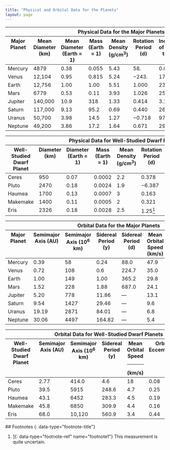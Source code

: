 ```yaml
---
title: "Physical and Orbital Data for the Planets"
layout: page
---
```



<table class="span-all" summary="A table titled &#x201C;Physical Data for the Major Planets&#x201D; with nine columns and nine rows. The first row is a header row and labels each column. From left to right, the first row reads &#x201C;Major Planet&#x201D;, &#x201C;Mean Diameter (km)&#x201D;, &#x201C;Mean Diameter (Earth = 1)&#x201D;, &#x201C;Mass (Earth = 1)&#x201D;, &#x201C;Mean Density (g/cm to the 3)&#x201D;, &#x201C;Rotation Period (d)&#x201D;, &#x201C;Inclination of Equator to Orbit (degrees)&#x201D;, &#x201C;Surface Gravity (Earth = 1[g])&#x201D; and &#x201C;Velocity of Escape (km/s)&#x201D;. The second row reads &#x201C;Mercury&#x201D;, &#x201C;4879&#x201D;, &#x201C;.38&#x201D;, &#x201C;0.055&#x201D;, &#x201C;5.43&#x201D;, &#x201C;58.&#x201D;, &#x201C;0.0&#x201D;, &#x201C;0.38&#x201D;, and &#x201C;4.3&#x201D;. The third row reads &#x201C;Venus&#x201D;, &#x201C;12,104&#x201D;, &#x201C;0.95&#x201D;, &#x201C;0.815&#x201D;, &#x201C;5.24&#x201D;, &#x201C;negative 243.&#x201D;, &#x201C;177&#x201D;, &#x201C;0.90&#x201D;, and &#x201C;10.4&#x201D;. The fourth row reads &#x201C;Earth&#x201D;, &#x201C;12,756&#x201D;, &#x201C;1.00&#x201D;, &#x201C;1.00&#x201D;, &#x201C;5.51&#x201D;, &#x201C;1.000&#x201D;, &#x201C;23.4&#x201D;, &#x201C;1.00&#x201D;, and &#x201C;11.2&#x201D;. The fifth row reads &#x201C;Mars&#x201D;, &#x201C;6779&#x201D;, &#x201C;0.53&#x201D;, &#x201C;0.11&#x201D;, &#x201C;3.93&#x201D;, &#x201C;1.026&#x201D;, &#x201C;25.2&#x201D;, &#x201C;0.38&#x201D;, and &#x201C;5.0&#x201D;. The sixth row reads &#x201C;Jupiter&#x201D;, &#x201C;140,000&#x201D;, &#x201C;10.9,&#x201D; &#x201C;318&#x201D;, &#x201C;1.33&#x201D;, &#x201C;0.414&#x201D;, &#x2018;3.1&#x201D;, &#x201C;2.53&#x201D;, and &#x201C;60&#x201D;. The seventh row reads &#x201C;Saturn&#x201D; &#x201C;117,000&#x201D;, &#x201C;9.13&#x201D;, &#x201C;95.2&#x201D;, &#x201C;0.69&#x201D;, &#x201C;0.440&#x201D;, &#x201C;26.7&#x201D;, &#x201C;1.07&#x201D;, and &#x201C;36&#x201D;. The eighth row reads &#x201C;Uranus&#x201D;, &#x201C;50,700&#x201D;, &#x201C;3.98&#x201D;, &#x201C;14.5&#x201D;, &#x201C;1.27&#x201D;, &#x201C;negative 0.718&#x201D;, &#x201C;97.9&#x201D;, &#x201C;0.89,&#x201D; and &#x201C;21&#x201D;. The ninth row reads &#x201C;Neptune&#x201D;, &#x201C;49,200&#x201D;, &#x201C;3.86&#x201D;, &#x201C;17.2&#x201D;, &#x201C;1.64&#x201D;, &#x201C;0.671&#x201D;, &#x201C;29.6, &#x201C;1.14&#x201D;, and &#x201C;23&#x201D;."><thead>
<tr valign="top">
<th colspan="9" data-valign="top" data-align="center">Physical Data for the Major Planets</th>
</tr>
<tr valign="top">
<th data-valign="top" data-align="center">Major Planet</th>
<th data-valign="top" data-align="center">Mean Diameter (km)</th>
<th data-valign="top" data-align="center">Mean Diameter (Earth = 1)</th>
<th data-valign="top" data-align="center">Mass (Earth = 1)</th>
<th data-valign="top" data-align="center">Mean Density (g/cm<sup>3</sup>)</th>
<th data-valign="top" data-align="center">Rotation Period (d)</th>
<th data-valign="top" data-align="center">Inclination of Equator to Orbit (°)</th>
<th data-valign="top" data-align="center">Surface Gravity (Earth = 1[g])</th>
<th data-valign="top" data-align="center">Velocity of Escape (km/s)</th>
</tr>
</thead><tbody>
<tr valign="top">
<td data-valign="top" data-align="left">Mercury</td>
<td data-valign="top" data-align="left">4879</td>
<td data-valign="top" data-align="left">0.38</td>
<td data-valign="top" data-align="left">0.055</td>
<td data-valign="top" data-align="left">5.43</td>
<td data-valign="top" data-align="left">58.</td>
<td data-valign="top" data-align="left">0.0</td>
<td data-valign="top" data-align="left">0.38</td>
<td data-valign="top" data-align="left">4.3</td>
</tr>
<tr valign="top">
<td data-valign="top" data-align="left">Venus</td>
<td data-valign="top" data-align="left">12,104</td>
<td data-valign="top" data-align="left">0.95</td>
<td data-valign="top" data-align="left">0.815</td>
<td data-valign="top" data-align="left">5.24</td>
<td data-valign="top" data-align="left">−243.</td>
<td data-valign="top" data-align="left">177</td>
<td data-valign="top" data-align="left">0.90</td>
<td data-valign="top" data-align="left">10.4</td>
</tr>
<tr valign="top">
<td data-valign="top" data-align="left">Earth</td>
<td data-valign="top" data-align="left">12,756</td>
<td data-valign="top" data-align="left">1.00</td>
<td data-valign="top" data-align="left">1.00</td>
<td data-valign="top" data-align="left">5.51</td>
<td data-valign="top" data-align="left">1.000</td>
<td data-valign="top" data-align="left">23.4</td>
<td data-valign="top" data-align="left">1.00</td>
<td data-valign="top" data-align="left">11.2</td>
</tr>
<tr valign="top">
<td data-valign="top" data-align="left">Mars</td>
<td data-valign="top" data-align="left">6779</td>
<td data-valign="top" data-align="left">0.53</td>
<td data-valign="top" data-align="left">0.11</td>
<td data-valign="top" data-align="left">3.93</td>
<td data-valign="top" data-align="left">1.026</td>
<td data-valign="top" data-align="left">25.2</td>
<td data-valign="top" data-align="left">0.38</td>
<td data-valign="top" data-align="left">5.0</td>
</tr>
<tr valign="top">
<td data-valign="top" data-align="left">Jupiter</td>
<td data-valign="top" data-align="left">140,000</td>
<td data-valign="top" data-align="left">10.9</td>
<td data-valign="top" data-align="left">318</td>
<td data-valign="top" data-align="left">1.33</td>
<td data-valign="top" data-align="left">0.414</td>
<td data-valign="top" data-align="left">3.1</td>
<td data-valign="top" data-align="left">2.53</td>
<td data-valign="top" data-align="left">60.</td>
</tr>
<tr valign="top">
<td data-valign="top" data-align="left">Saturn</td>
<td data-valign="top" data-align="left">117,000</td>
<td data-valign="top" data-align="left">9.13</td>
<td data-valign="top" data-align="left">95.2</td>
<td data-valign="top" data-align="left">0.69</td>
<td data-valign="top" data-align="left">0.440</td>
<td data-valign="top" data-align="left">26.7</td>
<td data-valign="top" data-align="left">1.07</td>
<td data-valign="top" data-align="left">36.</td>
</tr>
<tr valign="top">
<td data-valign="top" data-align="left">Uranus</td>
<td data-valign="top" data-align="left">50,700</td>
<td data-valign="top" data-align="left">3.98</td>
<td data-valign="top" data-align="left">14.5</td>
<td data-valign="top" data-align="left">1.27</td>
<td data-valign="top" data-align="left">−0.718</td>
<td data-valign="top" data-align="left">97.9</td>
<td data-valign="top" data-align="left">0.89</td>
<td data-valign="top" data-align="left">21.</td>
</tr>
<tr valign="top">
<td data-valign="top" data-align="left">Neptune</td>
<td data-valign="top" data-align="left">49,200</td>
<td data-valign="top" data-align="left">3.86</td>
<td data-valign="top" data-align="left">17.2</td>
<td data-valign="top" data-align="left">1.64</td>
<td data-valign="top" data-align="left">0.671</td>
<td data-valign="top" data-align="left">29.6</td>
<td data-valign="top" data-align="left">1.14</td>
<td data-valign="top" data-align="left">23.</td>
</tr>
</tbody></table>

<table class="span-all" summary="A table titled &#x201C;Physical Data for Well-Studied Dwarf Planets&#x201D; with nine columns and six rows. The first row is a header row and labels each column. From left to right, the first row reads &#x201C;Well-Studied Dwarf Planet&#x201D;, &#x201C;Mean Diameter (km)&#x201D;, &#x201C;Mean Diameter (Earth = 1)&#x201D;, &#x201C;Mass (Earth = 1)&#x201D;, &#x201C;Mean Density (g/cm to the 3)&#x201D;, &#x201C;Rotation Period (d)&#x201D;, &#x201C;Inclination of Equator to Orbit (degrees)&#x201D;, &#x201C;Surface Gravity (Earth = 1[g])&#x201D; and &#x201C;Velocity of Escape (km/s)&#x201D;. The second row reads &#x201C;Ceres&#x201D;, &#x201C;950&#x201D;, &#x201C;0.07&#x201D;, &#x201C;0.0002&#x201D; &#x201C;2.2&#x201D;, &#x201C;0.378&#x201D;, &#x201C;3&#x201D;, &#x201C;0.03&#x201D;, and &#x201C;0.5&#x201D;. The third row reads &#x201C;Pluto&#x201D;, &#x201C;2470&#x201D;, &#x201C;0.18&#x201D;, &#x201C;0.0024&#x201D;, &#x201C;1.9&#x201D;, &#x201C; negative 6.387&#x201D;, &#x201C;122&#x201D;, &#x201C;0.06&#x201D;, and &#x201C;1.3&#x201D;. The fourth row reads &#x201C;Haumea&#x201D;, &#x201C;1700&#x201D;, 0.13&#x201D;, &#x201C;0.00073&#x201D;, &#x201C;0.163&#x201D;, &#x201C;blank&#x201D;, &#x201C;blank&#x201D;, and &#x201C;0.8&#x201D;. The fifth row reads &#x201C;Makemake&#x201D; &#x201C;1400&#x201D;, &#x201C;0.11&#x201D;, &#x201C;0.0005&#x201D;, &#x201C;2&#x201D;, &#x201C;0.321&#x201D;, &#x201C;blank&#x201D;, &#x201C;blank&#x201D;, and &#x201C;0.8&#x201D;. The sixth row reads &#x201C;Eris&#x201D;, &#x201C;2326&#x201D;, &#x201C;0.18,&#x201D; &#x201C;0.0028&#x201D;, &#x201C;2.5&#x201D;, &#x201C;1.25 footnote: this measurement is quite uncertain&#x201D;, &#x201C;blank&#x201D;, &#x201C;blank&#x201D;, and &#x201C;1.4&#x201D;."><thead>
<tr valign="top">
<th colspan="9" data-valign="top" data-align="center">Physical Data for Well-Studied Dwarf Planets</th>
</tr>
<tr valign="top">
<th data-valign="top" data-align="center">Well-Studied Dwarf Planet</th>
<th data-valign="top" data-align="center">Diameter (km)</th>
<th data-valign="top" data-align="center">Diameter (Earth = 1)</th>
<th data-valign="top" data-align="center">Mass (Earth = 1)</th>
<th data-valign="top" data-align="center">Mean Density (g/cm<sup>3</sup>)</th>
<th data-valign="top" data-align="center">Rotation Period (d)</th>
<th data-valign="top" data-align="center">Inclination of Equator to Orbit (°)</th>
<th data-valign="top" data-align="center">Surface Gravity (Earth = 1[g])</th>
<th data-valign="top" data-align="center">Velocity of Escape (km/s)</th>
</tr>
</thead><tbody>
<tr valign="top">
<td data-valign="top" data-align="left">Ceres</td>
<td data-valign="top" data-align="left">950</td>
<td data-valign="top" data-align="left">0.07</td>
<td data-valign="top" data-align="left">0.0002</td>
<td data-valign="top" data-align="left">2.2</td>
<td data-valign="top" data-align="left">0.378</td>
<td data-valign="top" data-align="left">3</td>
<td data-valign="top" data-align="left">0.03</td>
<td data-valign="top" data-align="left">0.5</td>
</tr>
<tr valign="top">
<td data-valign="top" data-align="left">Pluto</td>
<td data-valign="top" data-align="left">2470</td>
<td data-valign="top" data-align="left">0.18</td>
<td data-valign="top" data-align="left">0.0024</td>
<td data-valign="top" data-align="left">1.9</td>
<td data-valign="top" data-align="left">−6.387</td>
<td data-valign="top" data-align="left">122</td>
<td data-valign="top" data-align="left">0.06</td>
<td data-valign="top" data-align="left">1.3</td>
</tr>
<tr valign="top">
<td data-valign="top" data-align="left">Haumea</td>
<td data-valign="top" data-align="left">1700</td>
<td data-valign="top" data-align="left">0.13</td>
<td data-valign="top" data-align="left">0.0007</td>
<td data-valign="top" data-align="left">3</td>
<td data-valign="top" data-align="left">0.163</td>
<td data-valign="top" data-align="left">—</td>
<td data-valign="top" data-align="left">—</td>
<td data-valign="top" data-align="left">0.8</td>
</tr>
<tr valign="top">
<td data-valign="top" data-align="left">Makemake</td>
<td data-valign="top" data-align="left">1400</td>
<td data-valign="top" data-align="left">0.11</td>
<td data-valign="top" data-align="left">0.0005</td>
<td data-valign="top" data-align="left">2</td>
<td data-valign="top" data-align="left">0.321</td>
<td data-valign="top" data-align="left">—</td>
<td data-valign="top" data-align="left">—</td>
<td data-valign="top" data-align="left">0.8</td>
</tr>
<tr valign="top">
<td data-valign="top" data-align="left">Eris</td>
<td data-valign="top" data-align="left">2326</td>
<td data-valign="top" data-align="left">0.18</td>
<td data-valign="top" data-align="left">0.0028</td>
<td data-valign="top" data-align="left">2.5</td>
<td data-valign="top" data-align="left">1.25<a data-type="footnote-number" name="footnote-ref1" href="#footnote1"><sup>1</sup></a></td>
<td data-valign="top" data-align="left">—</td>
<td data-valign="top" data-align="left">—</td>
<td data-valign="top" data-align="left">1.4</td>
</tr>
</tbody></table>

<table class="span-all" summary="A table titled &#x201C;Orbital Data for the Major Planets&#x201D; with nine columns and nine rows. The first row is a header row and labels each column. From left to right, the first row reads &#x201C;Major Planet&#x201D;, &#x201C;Semimajor Axis (AU)&#x201D;, &#x201C;Semimajor Axis (10 to the 6 km)&#x201D;, &#x201C;Sidereal Period (y)&#x201D;, &#x201C;Sidereal Period (d)&#x201D;, &#x201C;Mean Orbital Speed (km/s)&#x201D;, &#x201C;Orbital Eccentricity&#x201D;, and &#x201C;Inclination of Orbit to Ecliptic (degrees)&#x201D;. The second row reads &#x201C;Mercury&#x201D;, &#x201C;0.39&#x201D;, &#x201C;58&#x201D;, &#x201C;0.24&#x201D;, &#x201C;88.0&#x201D;, &#x201C;47.9&#x201D;, &#x201C;0.206&#x201D;, and &#x201C;7.0&#x201D;. The third row reads &#x201C;Venus&#x201D;, &#x201C;0.72&#x201D;, &#x201C;108.&#x201D;, &#x201C;0.6&#x201D;, &#x201C;224.7&#x201D;, &#x201C;35.0&#x201D;, &#x201C;0.007&#x201D;, and &#x201C;3.4&#x201D;. The fourth row reads &#x201C;Earth&#x201D;, &#x201C;1.00&#x201D;, &#x201C;149.&#x201D;, &#x201C;1.00&#x201D;, &#x201C;365.2&#x201D;, &#x201C;29.8&#x201D;, &#x201C;0.017&#x201D;, and &#x201C;0.0&#x201D;. The fifth row reads &#x201C;Mars&#x201D;, &#x201C;1.52&#x201D;, &#x201C;228.&#x201D;, &#x201C;1.88&#x201D;, &#x201C;687.0&#x201D;, &#x201C;24.1&#x201D;, &#x201C;0.093&#x201D;, and &#x201C;1.9&#x201D;. The sixth row reads &#x201C;Jupiter&#x201D;, &#x201C;5.20&#x201D;, &#x201C;778.&#x201D;, &#x201C;11.86&#x201D;, &#x201C;blank&#x201D;, &#x201C;13.1&#x201D;, &#x201C;0.048&#x201D;, and &#x201C;1.3&#x201D;. The seventh row reads &#x201C;Saturn&#x201D;, &#x201C;9.54&#x201D;, &#x201C;1427&#x201D;, &#x201C;29.46&#x201D;, &#x201C;blank&#x201D;, &#x201C;9.6&#x201D;, &#x201C;0.056&#x201D;, and &#x201C;2.5&#x201D;. The eighth row reads &#x201C;Uranus&#x201D;, &#x201C;19.19&#x201D;, &#x201C;2871&#x201D;, &#x201C;84.01&#x201D;, &#x201C;blank&#x201D;, &#x201C;6.8&#x201D;, &#x201C;0.046&#x201D;, and &#x201C;0.8&#x201D;. The ninth row reads &#x201C;Neptune&#x201D;, &#x201C;30.06&#x201D;, &#x201C;4497&#x201D;, &#x201C;164.82,&#x201D; &#x201C;blank&#x201D;, &#x201C;5.4&#x201D;, &#x201C;0.010&#x201D;, and &#x201C;1.8&#x201D;."><thead>
<tr valign="top">
<th colspan="8" data-valign="top" data-align="center">Orbital Data for the Major Planets</th>
</tr>
<tr valign="top">
<th data-valign="top" data-align="center">Major Planet</th>
<th data-valign="top" data-align="center">Semimajor Axis (AU)</th>
<th data-valign="top" data-align="center">Semimajor Axis (10<sup>6</sup> km)</th>
<th data-valign="top" data-align="center">Sidereal Period (y)</th>
<th data-valign="top" data-align="center">Sidereal Period (d)</th>
<th data-valign="top" data-align="center">Mean Orbital Speed (km/s)</th>
<th data-valign="top" data-align="center">Orbital Eccentricity</th>
<th data-valign="top" data-align="center">Inclination of Orbit to Ecliptic (°)</th>
</tr>
</thead><tbody>
<tr valign="top">
<td data-valign="top" data-align="left">Mercury</td>
<td data-valign="top" data-align="left">0.39</td>
<td data-valign="top" data-align="left">58</td>
<td data-valign="top" data-align="left">0.24</td>
<td data-valign="top" data-align="left">88.0</td>
<td data-valign="top" data-align="left">47.9</td>
<td data-valign="top" data-align="left">0.206</td>
<td data-valign="top" data-align="left">7.0</td>
</tr>
<tr valign="top">
<td data-valign="top" data-align="left">Venus</td>
<td data-valign="top" data-align="left">0.72</td>
<td data-valign="top" data-align="left">108</td>
<td data-valign="top" data-align="left">0.6</td>
<td data-valign="top" data-align="left">224.7</td>
<td data-valign="top" data-align="left">35.0</td>
<td data-valign="top" data-align="left">0.007</td>
<td data-valign="top" data-align="left">3.4</td>
</tr>
<tr valign="top">
<td data-valign="top" data-align="left">Earth</td>
<td data-valign="top" data-align="left">1.00</td>
<td data-valign="top" data-align="left">149</td>
<td data-valign="top" data-align="left">1.00</td>
<td data-valign="top" data-align="left">365.2</td>
<td data-valign="top" data-align="left">29.8</td>
<td data-valign="top" data-align="left">0.017</td>
<td data-valign="top" data-align="left">0.0</td>
</tr>
<tr valign="top">
<td data-valign="top" data-align="left">Mars</td>
<td data-valign="top" data-align="left">1.52</td>
<td data-valign="top" data-align="left">228</td>
<td data-valign="top" data-align="left">1.88</td>
<td data-valign="top" data-align="left">687.0</td>
<td data-valign="top" data-align="left">24.1</td>
<td data-valign="top" data-align="left">0.093</td>
<td data-valign="top" data-align="left">1.9</td>
</tr>
<tr valign="top">
<td data-valign="top" data-align="left">Jupiter</td>
<td data-valign="top" data-align="left">5.20</td>
<td data-valign="top" data-align="left">778</td>
<td data-valign="top" data-align="left">11.86</td>
<td data-valign="top" data-align="left">—</td>
<td data-valign="top" data-align="left">13.1</td>
<td data-valign="top" data-align="left">0.048</td>
<td data-valign="top" data-align="left">1.3</td>
</tr>
<tr valign="top">
<td data-valign="top" data-align="left">Saturn</td>
<td data-valign="top" data-align="left">9.54</td>
<td data-valign="top" data-align="left">1427</td>
<td data-valign="top" data-align="left">29.46</td>
<td data-valign="top" data-align="left">—</td>
<td data-valign="top" data-align="left">9.6</td>
<td data-valign="top" data-align="left">0.056</td>
<td data-valign="top" data-align="left">2.5</td>
</tr>
<tr valign="top">
<td data-valign="top" data-align="left">Uranus</td>
<td data-valign="top" data-align="left">19.19</td>
<td data-valign="top" data-align="left">2871</td>
<td data-valign="top" data-align="left">84.01</td>
<td data-valign="top" data-align="left">—</td>
<td data-valign="top" data-align="left">6.8</td>
<td data-valign="top" data-align="left">0.046</td>
<td data-valign="top" data-align="left">0.8</td>
</tr>
<tr valign="top">
<td data-valign="top" data-align="left">Neptune</td>
<td data-valign="top" data-align="left">30.06</td>
<td data-valign="top" data-align="left">4497</td>
<td data-valign="top" data-align="left">164.82</td>
<td data-valign="top" data-align="left">—</td>
<td data-valign="top" data-align="left">5.4</td>
<td data-valign="top" data-align="left">0.010</td>
<td data-valign="top" data-align="left">1.8</td>
</tr>
</tbody></table>

<table class="span-all" summary="A table titled &#x201C;Orbital Data for Well-Studied Dwarf Planets&#x201D; with nine columns and six rows. The first row is a header row and labels each column. From left to right, the first row reads &#x201C;Well-Studied Dwarf Planet&#x201D;, &#x201C;Semimajor Axis (AU)&#x201D;, &#x201C;Semimajor Axis (10 to the 6 km)&#x201D;, &#x201C;Sidereal Period (y)&#x201D;, &#x201C;Sidereal Period (d)&#x201D;, &#x201C;Mean Orbital Speed (km/s)&#x201D;, &#x201C;Orbital Eccentricity&#x201D;, and &#x201C;Inclination of Orbit to Ecliptic (degrees)&#x201D;. The second row reads &#x201C;Ceres&#x201D;, &#x201C;2.77&#x201D;, &#x201C;414.0&#x201D;, &#x201C;4.6&#x201D;, &#x201C;18&#x201D;, &#x201C;0.08&#x201D;, and &#x201C;11&#x201D;. The third row reads &#x201C;Pluto&#x201D;, &#x201C;39.5&#x201D;, &#x201C;5915&#x201D;, &#x201C;248.6&#x201D;, &#x201C;4.7&#x201D;, &#x201C;0.25&#x201D;, and &#x201C;17.&#x201D; The fourth row reads &#x201C;Haumea&#x201C;, &#x201C;3.1&#x201D;, &#x201C;6452&#x201D;, &#x201C;283.3&#x201D;, &#x201C;4.5&#x201D;, &#x201C;0.19&#x201D;, and &#x201C;28.&#x201D;. The fifth row reads &#x201C;Makemake&#x201D;, &#x201C;45.8&#x201D;, &#x201C;6850&#x201D;, &#x201C;309.9&#x201D;, &#x201C;4.4&#x201D;, &#x201C;0.16&#x201D;, and &#x201C;29&#x201D;. The sixth row reads &#x201C;Eris&#x201D;, &#x201C;68.0&#x201D;, &#x201C;10,120&#x201D;, &#x201C;560.9&#x201D;, &#x201C;3.4&#x201D;, &#x201C;0.44&#x201D;, and &#x201C;44.&#x201D;."><thead>
<tr valign="top">
<th colspan="7" data-valign="top" data-align="center">Orbital Data for Well-Studied Dwarf Planets</th>
</tr>
<tr valign="top">
<th data-valign="top" data-align="center">Well-Studied Dwarf Planet</th>
<th data-valign="top" data-align="center">Semimajor Axis (AU)</th>
<th data-valign="top" data-align="center">Semimajor Axis (10<sup>6</sup> km)</th>
<th data-valign="top" data-align="center">Sidereal Period (y)</th>
<th data-valign="top" data-align="center">Mean Orbital Speed<hr data-type="newline" />(km/s)</th>
<th data-valign="top" data-align="center">Orbital Eccentricity</th>
<th data-valign="top" data-align="center">Inclination of Orbit to Ecliptic (°)</th>
</tr>
</thead><tbody>
<tr valign="top">
<td data-valign="top" data-align="left">Ceres</td>
<td data-valign="top" data-align="left">2.77</td>
<td data-valign="top" data-align="left">414.0</td>
<td data-valign="top" data-align="left">4.6</td>
<td data-valign="top" data-align="left">18</td>
<td data-valign="top" data-align="left">0.08</td>
<td data-valign="top" data-align="left">11</td>
</tr>
<tr valign="top">
<td data-valign="top" data-align="left">Pluto</td>
<td data-valign="top" data-align="left">39.5</td>
<td data-valign="top" data-align="left">5915</td>
<td data-valign="top" data-align="left">248.6</td>
<td data-valign="top" data-align="left">4.7</td>
<td data-valign="top" data-align="left">0.25</td>
<td data-valign="top" data-align="left">17</td>
</tr>
<tr valign="top">
<td data-valign="top" data-align="left">Haumea</td>
<td data-valign="top" data-align="left">43.1</td>
<td data-valign="top" data-align="left">6452</td>
<td data-valign="top" data-align="left">283.3</td>
<td data-valign="top" data-align="left">4.5</td>
<td data-valign="top" data-align="left">0.19</td>
<td data-valign="top" data-align="left">28</td>
</tr>
<tr valign="top">
<td data-valign="top" data-align="left">Makemake</td>
<td data-valign="top" data-align="left">45.8</td>
<td data-valign="top" data-align="left">6850</td>
<td data-valign="top" data-align="left">309.9</td>
<td data-valign="top" data-align="left">4.4</td>
<td data-valign="top" data-align="left">0.16</td>
<td data-valign="top" data-align="left">29</td>
</tr>
<tr valign="top">
<td data-valign="top" data-align="left">Eris</td>
<td data-valign="top" data-align="left">68.0</td>
<td data-valign="top" data-align="left">10,120</td>
<td data-valign="top" data-align="left">560.9</td>
<td data-valign="top" data-align="left">3.4</td>
<td data-valign="top" data-align="left">0.44</td>
<td data-valign="top" data-align="left">44</td>
</tr>
</tbody></table>

<div data-type="footnote-refs" markdown="1">
## Footnotes
{: data-type="footnote-title"}

1.  [1](#footnote-ref1){: data-type="footnote-ref" name="footnote1"} This measurement is quite uncertain.

</div>

